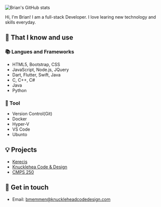 ![Brian's GitHub stats](https://github-readme-stats.vercel.app/api?username=memmen&count_private=true&show_icons=true)

Hi, I'm Brian! I am a full-stack Developer. I love learing new technology and skills everyday.
## 🧠 That I know and use
### 📚 Langues and Frameworks
- HTML5, Bootstrap, CSS
- JavaScript, Node.js, JQuery
- Dart, Flutter, Swift, Java
- C, C++, C#
- Java
- Python

### 🔧 Tool
- Version Control(Git)
- Docker
- Hyper-V
- VS Code
- Ubunto

## 💡 Projects
- [Kerecis](https://github.com/Kerecis-LLC)
- [Knucklehea Code & Design](https://github.com/Knucklehead-Code-Design-LLC)
- [CMPS 250](https://github.com/memmen/CMPS250)

## 🔗 Get in touch
- Email: bmemmen@knuckleheadcodedesign.com
